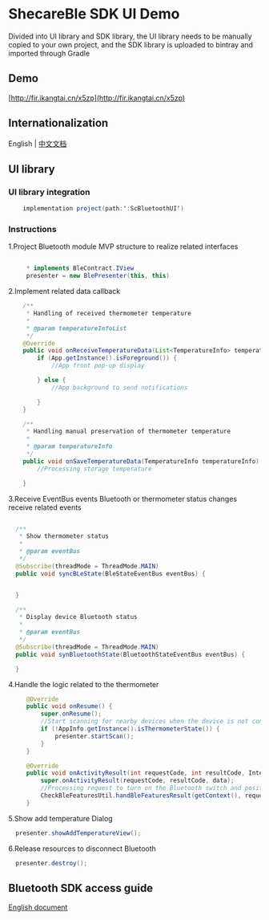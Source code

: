 # ShecareBle SDK UI Demo
Divided into UI library and SDK library, the UI library needs to be manually copied to your own project, and the SDK library is uploaded to bintray and imported through Gradle
## Demo
[http://fir.ikangtai.cn/x5zp](http://fir.ikangtai.cn/x5zp)

## Internationalization
English | [中文文档](README_zh.md)

## UI library
### UI library integration
   ```java
       implementation project(path:':ScBluetoothUI')
   ```
### Instructions
  1.Project Bluetooth module MVP structure to realize related interfaces
  ```java

       * implements BleContract.IView
       presenter = new BlePresenter(this, this)
  ```
  2.Implement related data callback
  ```java
      /**
       * Handling of received thermometer temperature
       *
       * @param temperatureInfoList
       */
      @Override
      public void onReceiveTemperatureData(List<TemperatureInfo> temperatureInfoList) {
          if (App.getInstance().isForeground()) {
              //App front pop-up display

          } else {
              //App background to send notifications

          }
      }

      /**
       * Handling manual preservation of thermometer temperature
       *
       * @param temperatureInfo
       */
      public void onSaveTemperatureData(TemperatureInfo temperatureInfo) {
          //Processing storage temperature

      }
  ```
  3.Receive EventBus events
  Bluetooth or thermometer status changes receive related events
   ```java

     /**
      * Show thermometer status
      *
      * @param eventBus
      */
     @Subscribe(threadMode = ThreadMode.MAIN)
     public void syncBLeState(BleStateEventBus eventBus) {


     }

     /**
      * Display device Bluetooth status
      *
      * @param eventBus
      */
     @Subscribe(threadMode = ThreadMode.MAIN)
     public void synBluetoothState(BluetoothStateEventBus eventBus) {

     }
   ```
  4.Handle the logic related to the thermometer
   ```java
        @Override
        public void onResume() {
            super.onResume();
            //Start scanning for nearby devices when the device is not connected
            if (!AppInfo.getInstance().isThermometerState()) {
                presenter.startScan();
            }
        }

        @Override
        public void onActivityResult(int requestCode, int resultCode, Intent data) {
            super.onActivityResult(requestCode, resultCode, data);
            //Processing request to turn on the Bluetooth switch and positioning switch results
            CheckBleFeaturesUtil.handBleFeaturesResult(getContext(), requestCode, resultCode);
        }
   ```
  5.Show add temperature Dialog
  ```java
    presenter.showAddTemperatureView();
  ```

  6.Release resources to disconnect Bluetooth
  ```java
    presenter.destroy();
  ```
## Bluetooth SDK access guide
[English document](https://github.com/iKangtai/ScBluetoothSdkDemo_Android/blob/master/README.md)